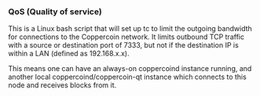 ### QoS (Quality of service) ###

This is a Linux bash script that will set up tc to limit the outgoing bandwidth for connections to the Coppercoin network. It limits outbound TCP traffic with a source or destination port of 7333, but not if the destination IP is within a LAN (defined as 192.168.x.x).

This means one can have an always-on coppercoind instance running, and another local coppercoind/coppercoin-qt instance which connects to this node and receives blocks from it.
